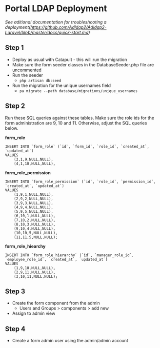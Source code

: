 Portal LDAP Deployment
======================

*See aditional documentation for troubleshooting a deployment(https://github.com/Adldap2/Adldap2-Laravel/blob/master/docs/quick-start.md)*

Step 1 
---

* Deploy as usual with Catapult - this will run the migration
* Make sure the form seeder classes in the DatabaseSeeder.php file are uncommented
* Run the seeder 
    * `php artisan db:seed`
* Run the migration for the unique usernames field
    * `pa migrate --path database/migrations/unique_usernames` 

Step 2
---
Run these SQL queries against these tables. Make sure the role ids for the form administration are 9, 10 and 11. Otherwise, adjust the SQL queries below.

**form_role**
```
INSERT INTO `form_role` (`id`, `form_id`, `role_id`, `created_at`, `updated_at`)
VALUES
	(3,1,9,NULL,NULL),
	(4,1,10,NULL,NULL),
```
**form_role_permission**
```
INSERT INTO `form_role_permission` (`id`, `role_id`, `permission_id`, `created_at`, `updated_at`)
VALUES
	(1,9,1,NULL,NULL),
	(2,9,2,NULL,NULL),
	(3,9,3,NULL,NULL),
	(4,9,4,NULL,NULL),
	(5,9,5,NULL,NULL),
	(6,10,1,NULL,NULL),
	(7,10,2,NULL,NULL),
	(8,10,3,NULL,NULL),
	(9,10,4,NULL,NULL),
	(10,10,5,NULL,NULL),
	(11,11,5,NULL,NULL);
```
**form_role_hiearchy**
```
INSERT INTO `form_role_hierarchy` (`id`, `manager_role_id`, `employee_role_id`, `created_at`, `updated_at`)
VALUES
	(1,9,10,NULL,NULL),
	(2,9,11,NULL,NULL),
	(3,10,11,NULL,NULL);
```
Step 3
---
* Create the form component from the admin
    * Users and Groups > components > add new
* Assign to admin view

Step 4
---
* Create a form admin user using the admin/admin account

